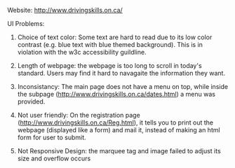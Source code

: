 Website: http://www.drivingskills.on.ca/

UI Problems:

1. Choice of text color: Some text are hard to read due to its low color contrast (e.g. blue text with blue themed background). This is in violation with the w3c accessibility guildline.

2. Length of webpage: the webpage is too long to scroll in today's standard. Users may find it hard to navagaite the information they want.

3. Inconsistancy: The main page does not have a menu on top, while inside the subpage (http://www.drivingskills.on.ca/dates.html) a menu was provided.

4. Not user friendly: On the registration page (http://www.drivingskills.on.ca/Reg.html), it tells you to print out the webpage (displayed like a form) and mail it, instead of making an html form for user to submit.

5. Not Responsive Design: the marquee tag and image failed to adjust its size and overflow occurs 
